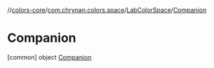 //[colors-core](../../../../index.md)/[com.chrynan.colors.space](../../index.md)/[LabColorSpace](../index.md)/[Companion](index.md)



# Companion  
 [common] object [Companion](index.md)   

